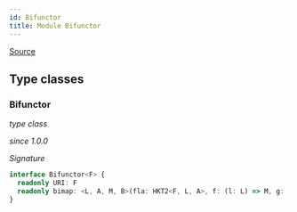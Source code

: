 ```yaml
---
id: Bifunctor
title: Module Bifunctor
---
```


[Source](https://github.com/gcanti/fp-ts/blob/master/src/Bifunctor.ts)

## Type classes

### Bifunctor

_type class_

_since 1.0.0_

_Signature_

```ts
interface Bifunctor<F> {
  readonly URI: F
  readonly bimap: <L, A, M, B>(fla: HKT2<F, L, A>, f: (l: L) => M, g: (a: A) => B) => HKT2<F, M, B>
}
```
